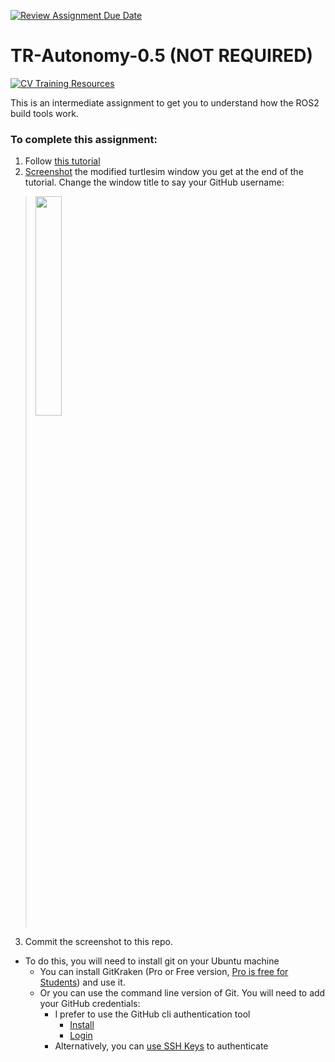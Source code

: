 [![Review Assignment Due Date](https://classroom.github.com/assets/deadline-readme-button-22041afd0340ce965d47ae6ef1cefeee28c7c493a6346c4f15d667ab976d596c.svg)](https://classroom.github.com/a/Vd4sOSa5)
# TR-Autonomy-0.5 (NOT REQUIRED)

[![CV Training Resources](https://img.shields.io/badge/CV-%20Training%20Resources-eac817?labelColor=2a77a2&style=for-the-badge)](https://github.com/Triton-Robotics-Training/TR-CV-0/blob/main/resources.md)


This is an intermediate assignment to get you to understand how the ROS2 build tools work.

### To complete this assignment:

1. Follow [this tutorial](https://docs.ros.org/en/humble/Tutorials/Beginner-Client-Libraries/Creating-A-Workspace/Creating-A-Workspace.html)
2. [Screenshot](https://help.ubuntu.com/stable/ubuntu-help/screen-shot-record.html) the modified turtlesim window you get at the end of the tutorial. Change the window title to say your GitHub username:

> <img src="yourusernamehere.png" style="width: 30%">

3. Commit the screenshot to this repo.
  - To do this, you will need to install git on your Ubuntu machine
    - You can install GitKraken (Pro or Free version, [Pro is free for Students](https://help.gitkraken.com/gitkraken-client/gitkraken-edu-pack/)) and use it.
    - Or you can use the command line version of Git. You will need to add your GitHub credentials:
      - I prefer to use the GitHub cli authentication tool
        - [Install](https://github.com/cli/cli/blob/trunk/docs/install_linux.md)
        - [Login](https://cli.github.com/manual/gh_auth_login)
      - Alternatively, you can [use SSH Keys](https://docs.github.com/en/authentication/connecting-to-github-with-ssh/generating-a-new-ssh-key-and-adding-it-to-the-ssh-agent) to authenticate
